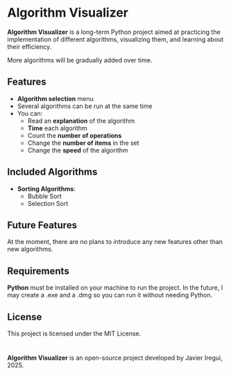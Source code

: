 <!-- <p align="center">
  <img src="media/banner.png" alt="Banner">
</p> -->

# Algorithm Visualizer

**Algorithm Visualizer** is a long-term Python project aimed at practicing the implementation of different algorithms, visualizing them, and learning about their efficiency.

More algorithms will be gradually added over time.

## Features

- **Algorithm selection** menu
- Several algorithms can be run at the same time
- You can:
  - Read an **explanation** of the algorithm
  - **Time** each algorithm
  - Count the **number of operations**
  - Change the **number of items** in the set
  - Change the **speed** of the algorithm
  

## Included Algorithms
- **Sorting Algorithms**:
  - Bubble Sort
  - Selection Sort

## Future Features

At the moment, there are no plans to introduce any new features other than new algorithms.

## Requirements

**Python** must be installed on your machine to run the project. In the future, I may create a .exe and a .dmg so you can run it without needing Python.

## License

This project is licensed under the MIT License.

#

**Algorithm Visualizer** is an open-source project developed by Javier Iregui, 2025.
